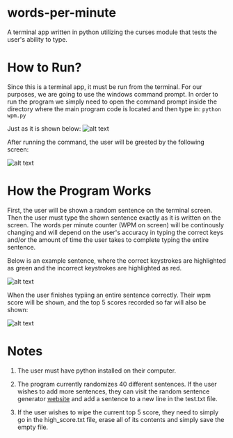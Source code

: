 # words-per-minute
A terminal app written in python utilizing the curses module that tests the user's ability to type. 

# How to Run?

Since this is a terminal app, it must be run from the terminal. For our purposes, we are going to use the windows command prompt. 
In order to run the program we simply need to open the command prompt inside the directory where the main program code is located and then type in:
```python wpm.py```

Just as it is shown below:
![alt text](screenshots/command.png "Command")


After running the command, the user will be greeted by the following screen:

![alt text](screenshots/greeting.png "greeting")



# How the Program Works


First, the user will be shown a random sentence on the terminal screen. Then the user must type the shown sentence exactly as it is written on the screen.
The words per minute counter (WPM on screen) will be continously changing and will depend on the user's accuracy in typing the correct keys and/or the amount of time the
user takes to complete typing the entire sentence. 


Below is an example sentence, where the correct keystrokes are highlighted as green and the incorrect keystrokes are highlighted as red.

![alt text](screenshots/demo2.png "Demo")





When the user finishes typiing an entire sentence correctly. Their wpm score will be shown, and the top 5 scores recorded so far will also be shown:

![alt text](screenshots/complete.png "Complete")


# Notes

1) The user must have python installed on their computer.

2) The program currently randomizes 40 different sentences. If the user wishes to add more sentences, they can visit the random sentence generator [website](https://randomwordgenerator.com/sentence.php) and add a sentence to a new line in the test.txt file. 

3) If the user wishes to wipe the current top 5 score, they need to simply go in the high_score.txt file, erase all of its contents and simply save the empty file. 
